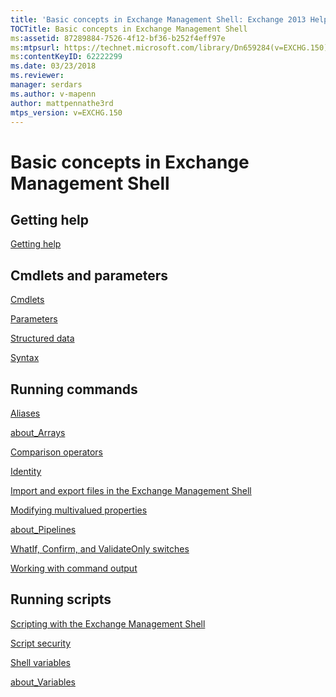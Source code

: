 ```yaml
---
title: 'Basic concepts in Exchange Management Shell: Exchange 2013 Help'
TOCTitle: Basic concepts in Exchange Management Shell
ms:assetid: 87289884-7526-4f12-bf36-b252f4eff97e
ms:mtpsurl: https://technet.microsoft.com/library/Dn659284(v=EXCHG.150)
ms:contentKeyID: 62222299
ms.date: 03/23/2018
ms.reviewer: 
manager: serdars
ms.author: v-mapenn
author: mattpennathe3rd
mtps_version: v=EXCHG.150
---
```


# Basic concepts in Exchange Management Shell

## Getting help

[Getting help](https://technet.microsoft.com/library/aa997174\(v=exchg.150\))

## Cmdlets and parameters

[Cmdlets](cmdlets-exchange-2013-help.md)

[Parameters](https://technet.microsoft.com/library/bb124388\(v=exchg.150\))

[Structured data](https://technet.microsoft.com/library/aa996386\(v=exchg.150\))

[Syntax](https://technet.microsoft.com/library/bb123552\(v=exchg.150\))

## Running commands

[Aliases](https://technet.microsoft.com/library/bb123977\(v=exchg.150\))

[about_Arrays](https://technet.microsoft.com/library/aa998267\(v=exchg.150\))

[Comparison operators](https://technet.microsoft.com/library/bb125229\(v=exchg.150\))

[Identity](identity-exchange-2013-help.md)

[Import and export files in the Exchange Management Shell](import-and-export-files-in-the-exchange-management-shell-exchange-2013-help.md)

[Modifying multivalued properties](modifying-multivalued-properties-exchange-2013-help.md)

[about_Pipelines](https://docs.microsoft.com/powershell/module/microsoft.powershell.core/about/about_pipelines)

[WhatIf, Confirm, and ValidateOnly switches](whatif-confirm-and-validateonly-switches-exchange-2013-help.md)

[Working with command output](working-with-command-output-exchange-2013-help.md)

## Running scripts

[Scripting with the Exchange Management Shell](https://technet.microsoft.com/library/bb123798\(v=exchg.150\))

[Script security](https://technet.microsoft.com/library/bb125017\(v=exchg.150\))

[Shell variables](https://technet.microsoft.com/library/bb124036\(v=exchg.150\))

[about_Variables](https://technet.microsoft.com/library/bb123690\(v=exchg.150\))
